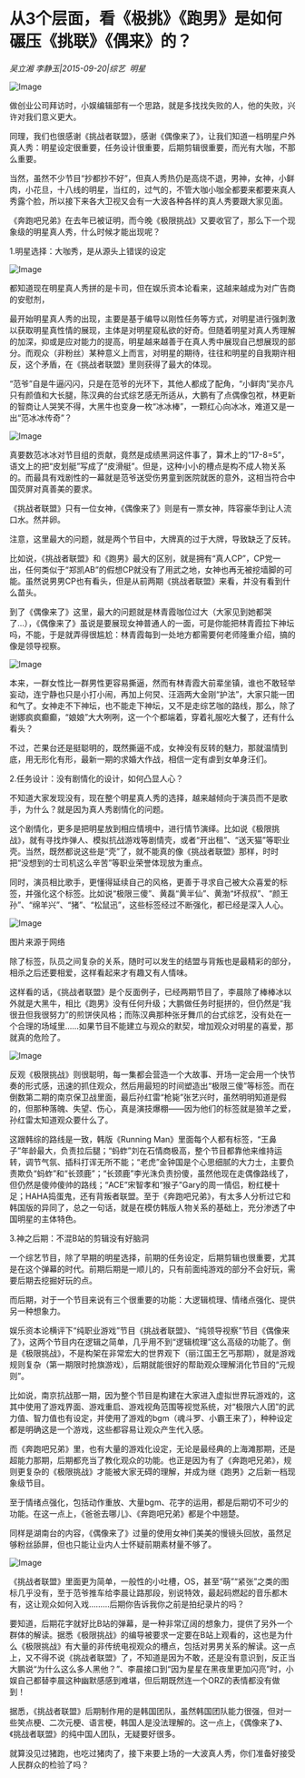 # 从3个层面，看《极挑》《跑男》是如何碾压《挑联》《偶来》的？

*吴立湘 李静玉|2015-09-20|综艺 
                                                明星*

![Image](http://static.ylzbl.com/uploads/ueditor/php/upload/image/20171018/1508310899676509.jpeg)

做创业公司拜访时，小娱编辑部有一个思路，就是多找找失败的人，他的失败，兴许对我们意义更大。

同理，我们也很感谢《挑战者联盟》，感谢《偶像来了》，让我们知道一档明星户外真人秀：明星设定很重要，任务设计很重要，后期剪辑很重要，而光有大咖，不那么重要。

当然，虽然不少节目“抄都抄不好”，但真人秀热仍是高烧不退，男神，女神，小鲜肉，小花旦，十八线的明星，当红的，过气的，不管大咖小咖全都要来都要来真人秀露个脸，所以接下来各大卫视又会有一大波各种各样的真人秀要跟大家见面。

《奔跑吧兄弟》在去年已被证明，而今晚《极限挑战》又要收官了，那么下一个现象级的明星真人秀，什么时候才能出现呢？

1.明星选择：大咖秀，是从源头上错误的设定

![Image](http://static.ylzbl.com/uploads/ueditor/php/upload/image/20171018/1508311399131798.jpeg)

都知道现在明星真人秀拼的是卡司，但在娱乐资本论看来，这越来越成为对广告商的安慰剂，

最开始明星真人秀的出现，主要是基于编导以刚性任务等方式，对明星进行强刺激以获取明星真性情的展现，主体是对明星窥私欲的好奇。但随着明星对真人秀理解的加深，抑或是应对能力的提高，明星越来越善于在真人秀中展现自己想展现的部分。而观众（非粉丝）某种意义上而言，对明星的期待，往往和明星的自我期许相反，这个矛盾，在《挑战者联盟》里则获得了最大的体现。

“范爷”自是牛逼闪闪，只是在范爷的光环下，其他人都成了配角，“小鲜肉”吴亦凡只有颜值和大长腿，陈汉典的台式综艺感无所适从，大鹏有了点偶像包袱，林更新的智商让人哭笑不得，大黑牛也变身一枚“冰冰棒”，一颗红心向冰冰，难道又是一出“范冰冰传奇”？

![Image](http://static.ylzbl.com/uploads/ueditor/php/upload/image/20171018/1508311111369873.jpeg)

真要数范冰冰对节目组的贡献，竟然是成绩黑洞这件事了，算术上的“17-8=5”，语文上的把“皮划艇”写成了“皮滑艇”。但是，这种小小的槽点是构不成人物关系的。而最具有戏剧性的一幕就是范爷送受伤男童到医院就医的意外，这相当符合中国荧屏对真善美的要求。

《挑战者联盟》只有一位女神，《偶像来了》则是有一票女神，阵容豪华到让人流口水。然并卵。

注意，这里最大的问题，就是两个节目中，大牌真的过于大牌，导致缺乏了反转。

比如说，《挑战者联盟》和《跑男》最大的区别，就是拥有“真人CP”，CP党一出，任何类似于“郑凯AB”的假想CP就没有了用武之地，女神也再无被挖墙脚的可能。虽然说男男CP也有看头，但是从前两期《挑战者联盟》来看，并没有看到什么苗头。

到了《偶像来了》这里，最大的问题就是林青霞咖位过大（大家见到她都哭了...），《偶像来了》虽说是要展现女神普通人的一面，可是你能把林青霞拉下神坛吗，不能，于是就弄得很尴尬：林青霞每到一处地方都需要何老师隆重介绍，搞的像是领导视察。

![Image](http://static.ylzbl.com/uploads/ueditor/php/upload/image/20171018/1508311257136733.jpeg)

本来，一群女性比一群男性更容易撕逼，然而有林青霞大前辈坐镇，谁也不敢轻举妄动，连宁静也只是小打小闹，再加上何炅、汪涵两大金刚“护法”，大家只能一团和气了。女神走不下神坛，也不能走下神坛，又不是走综艺咖的路线，那么，除了谢娜疯疯癫癫，“娘娘”大大咧咧，这一个个都端着，穿着礼服吃大餐了，还有什么看头？

不过，芒果台还是挺聪明的，既然撕逼不成，女神没有反转的魅力，那就温情到底，用无形化有形，最新一期的求婚大作战，相信一定有虐到女单身汪们。

2.任务设计：没有剧情化的设计，如何凸显人心？

不知道大家发现没有，现在整个明星真人秀的选择，越来越倾向于演员而不是歌手，为什么？就是因为真人秀剧情化的问题。

这个剧情化，更多是把明星放到相应情境中，进行情节演绎。比如说《极限挑战》，就有寻找炸弹人、模拟抗战游戏等剧情壳，或者“开出租”、“送天猫”等职业壳。当然，既然都说这些是“壳”了，就不能真的像《挑战者联盟》那样，时时把“没想到的士司机这么辛苦”等职业荣誉体现放为重点。

同时，演员相比歌手，更懂得延续自己的风格，更善于寻求自己被大众喜爱的标签，并强化这个标签。比如说“极限三傻”、黄磊“黄半仙”、黄渤“坏叔叔”、“颜王孙”、“绵羊兴”、“猪”、“松鼠迅”，这些标签经过不断强化，都已经是深入人心。

![Image](http://static.ylzbl.com/uploads/ueditor/php/upload/image/20171018/1508311563450364.jpeg)

图片来源于网络

除了标签，队员之间复杂的关系，随时可以发生的结盟与背叛也是最精彩的部分，相杀之后还要相爱，这样看起来才有趣又有人情味。

这样看的话，《挑战者联盟》是个反面例子，已经两期节目了，李晨除了棒棒冰以外就是大黑牛，相比《跑男》没有任何升级；大鹏做任务时挺拼的，但仍然是“我很丑但我很努力”的煎饼侠风格；而陈汉典那种张牙舞爪的台式综艺，没有处在一个合理的场域里……如果节目不能建立与观众的默契，增加观众对明星的喜爱，那就真的危险了。

![Image](http://static.ylzbl.com/uploads/ueditor/php/upload/image/20171018/1508311748357137.jpeg)

反观《极限挑战》则很聪明，每一集都会营造一个大故事、开场一定会用一个快节奏的形式感，迅速的抓住观众，然后用最短的时间塑造出“极限三傻”等标签。而在倒数第二期的南京保卫战里面，最后孙红雷“枪毙”张艺兴时，虽然明明知道是假的，但那种落魄、失望、伤心，真是演技爆棚——因为他们的标签就是狼羊之爱，孙红雷太知道观众要什么了。

这跟韩综的路线是一致，韩版《Running Man》里面每个人都有标签，“王鼻子”年龄最大，负责拉后腿；“蚂蚱”刘在石情商极高，整个节目都靠他来维持运转，调节气氛、插科打诨无所不能；“老虎”金钟国是个心思细腻的大力士，主要负责欺负“蚂蚱”和“长颈鹿”；“长颈鹿”李光洙负责扮傻，虽然他现在走偶像路线了，但仍然是傻帅傻帅的路线；“ACE”宋智孝和“猴子”Gary的周一情侣，粉红梗十足；HAHA捣蛋鬼，还有背叛者联盟。至于《奔跑吧兄弟》，有太多人分析过它和韩国版的异同了，总之一句话，就是在模仿韩版人物关系的基础上，充分渗透了中国明星的主体特色。

3.神之后期：不混B站的剪辑没有好脑洞

一个综艺节目，除了早期的明星选择，前期的任务设定，后期剪辑也很重要，尤其是在这个弹幕的时代。前期后期是一顺儿的，只有前面纯游戏的部分不会好玩，需要后期去挖掘好玩的点。

而后期，对于一个节目来说有三个很重要的功能：大逻辑梳理、情绪点强化、提供另一种想象力。

娱乐资本论横评下“纯职业游戏”节目《挑战者联盟》、“纯领导视察”节目《偶像来了》，这两个节目内在逻辑之简单，几乎用不到“逻辑梳理”这么高级的功能了。倒是《极限挑战》，不是构架在非常宏大的世界观下（丽江国王乞丐那期），就是游戏规则复杂（第一期限时抢旗游戏），后期就能很好的帮助观众理解消化节目的“元规则”。

比如说，南京抗战那一期，因为整个节目是构建在大家进入虚拟世界玩游戏的，这其中使用了游戏界面、游戏重启、游戏视角范围等视觉系统，对“极限六人团”的武力值、智力值也有设定，并使用了游戏的bgm（魂斗罗、小霸王来了），种种设定都是明确这是一个游戏，这些都容易让观众产生代入感。

而《奔跑吧兄弟》里，也有大量的游戏化设定，无论是最经典的上海滩那期，还是超能力那期，后期都充当了教化观众的功能。也正是因为有了《奔跑吧兄弟》，规则更复杂的《极限挑战》才能被大家无碍的理解，并成为继《跑男》之后新一档现象级节目。

至于情绪点强化，包括动作重放、大量bgm、花字的运用，都是后期切不可少的功能。在这一点上，《爸爸去哪儿》、《奔跑吧兄弟》都是个中翘楚。

同样是湖南台的内容，《偶像来了》过量的使用女神们美美的慢镜头回放，虽然足够粉丝舔屏，但也只能让业内人士怀疑前期素材量不够了。

![Image](http://static.ylzbl.com/uploads/ueditor/php/upload/image/20171018/1508311079232538.jpeg)

《挑战者联盟》里面更为简单，一般性的小吐槽，OS，甚至“萌”“紧张”之类的图标几乎没有，至于范爷推车给李晨让路那段，别说特效，最起码燃起的音乐都木有，这让观众如何入戏………后期你告诉我你之前是拍纪录片的吗？

要知道，后期花字就好比B站的弹幕，是一种非常辽阔的想象力，提供了另外一个群体的解读。据悉《极限挑战》的编导被要求一定要在B站上观看的，这也是为什么《极限挑战》有大量的非传统电视观众的槽点，包括对男男关系的解读。这一点上，又不得不说《挑战者联盟》了，不知道是因为不敢，还是没有意识到，反正当大鹏说“为什么这么多人黑他？”、李晨接口到“因为星星在黑夜里更加闪亮”时，小娱自己都替李晨这种幽默感感到难堪，但后期既然连一个ORZ的表情都没有做到！

据悉，《挑战者联盟》后期制作用的是韩国团队，虽然韩国团队能力很强，但对一些笑点梗、二次元梗、语言梗，韩国人是没法理解的。这一点上，《偶像来了》、《挑战者联盟》的纯中国人团队，无疑要好很多。

就算没见过猪跑，也吃过猪肉了，接下来要上场的一大波真人秀，你们准备好接受人民群众的检验了吗？


